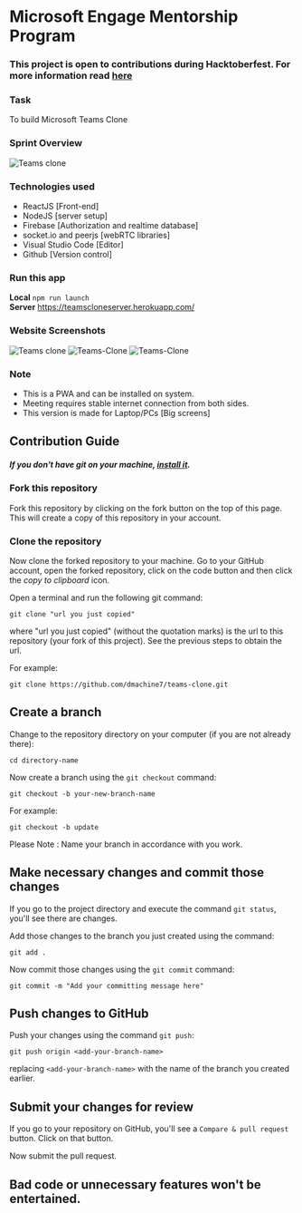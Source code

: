 # Microsoft Engage Mentorship Program

### This project is open to contributions during Hacktoberfest. For more information read [here](#contribution-guide)

### Task 
To build Microsoft Teams Clone

### Sprint Overview
<img src="https://drive.google.com/uc?export=view&id=1B6_t7eTjUN1trGJg8aORes7iJJtPEPcJ" alt="Teams clone" border="0">

### Technologies used
* ReactJS [Front-end]
* NodeJS [server setup]
* Firebase [Authorization and realtime database]
* socket.io and peerjs [webRTC libraries]
* Visual Studio Code [Editor]
* Github [Version control]

### Run this app

**Local**
```npm run launch``` <br />
**Server**
https://teamscloneserver.herokuapp.com/ <br />

### Website Screenshots
<img src="https://drive.google.com/uc?export=view&id=1MwjoHI6sGcU4nl0SbqfLglHvFQlsCtIR" alt="Teams clone" border="0">
<img src="https://drive.google.com/uc?export=view&id=1jZ4-7QxfxdVjBQnyycD8pANPtescrJt_" alt="Teams-Clone" border="0">
<img src="https://drive.google.com/uc?export=view&id=1VDvmd6I_aLYlIZ_MGtwH-wUFu1qWUMXc" alt="Teams-Clone" border="0">

### Note
* This is a PWA and can be installed on system.
* Meeting requires stable internet connection from both sides.
* This version is made for Laptop/PCs [Big screens]

## Contribution Guide
##### If you don't have git on your machine, [install it](https://help.github.com/articles/set-up-git/).

### Fork this repository

Fork this repository by clicking on the fork button on the top of this page.
This will create a copy of this repository in your account.

### Clone the repository

Now clone the forked repository to your machine. Go to your GitHub account, open the forked repository, click on the code button and then click the _copy to clipboard_ icon.

Open a terminal and run the following git command:

```
git clone "url you just copied"
```

where "url you just copied" (without the quotation marks) is the url to this repository (your fork of this project). See the previous steps to obtain the url.

For example:

```
git clone https://github.com/dmachine7/teams-clone.git
```

## Create a branch

Change to the repository directory on your computer (if you are not already there):

```
cd directory-name
```

Now create a branch using the `git checkout` command:

```
git checkout -b your-new-branch-name
```

For example:

```
git checkout -b update
```
Please Note : Name your branch in accordance with you work.

## Make necessary changes and commit those changes

If you go to the project directory and execute the command `git status`, you'll see there are changes.

Add those changes to the branch you just created using the command:

```
git add .
```

Now commit those changes using the `git commit` command:

```
git commit -m "Add your committing message here"
```

## Push changes to GitHub

Push your changes using the command `git push`:

```
git push origin <add-your-branch-name>
```

replacing `<add-your-branch-name>` with the name of the branch you created earlier.

## Submit your changes for review

If you go to your repository on GitHub, you'll see a `Compare & pull request` button. Click on that button.

Now submit the pull request.

## Bad code or unnecessary features won't be entertained.
